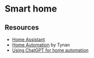 # Smart home

## Resources

- [Home Assistant](https://www.home-assistant.io/)
- [Home Automation](https://tynan.com/automatichome/) by Tynan
- [Using ChatGPT for home automation](https://news.ycombinator.com/item?id=36013571)

